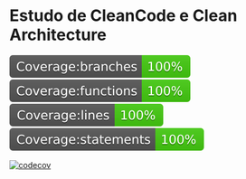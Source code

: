 # Estudo de CleanCode e Clean Architecture

![Branches](/badges/badge-branches.svg)
![Functions](/badges/badge-functions.svg)
![Lines](/badges/badge-lines.svg)
![Statements](/badges/badge-statements.svg)

[![codecov](https://codecov.io/gh/MarcosSarges/tdd_clean_code_architecture/branch/master/graph/badge.svg?token=XT93M8F2Z3)](https://codecov.io/gh/MarcosSarges/tdd_clean_code_architecture)
